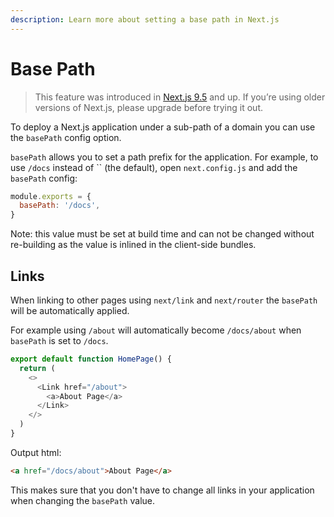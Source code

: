 ```yaml
---
description: Learn more about setting a base path in Next.js
---
```


# Base Path

> This feature was introduced in [Next.js 9.5](https://nextjs.org/blog/next-9-5) and up. If you’re using older versions of Next.js, please upgrade before trying it out.

To deploy a Next.js application under a sub-path of a domain you can use the `basePath` config option.

`basePath` allows you to set a path prefix for the application. For example, to use `/docs` instead of `` (the default), open `next.config.js` and add the `basePath` config:

```js
module.exports = {
  basePath: '/docs',
}
```

Note: this value must be set at build time and can not be changed without re-building as the value is inlined in the client-side bundles.

## Links

When linking to other pages using `next/link` and `next/router` the `basePath` will be automatically applied.

For example using `/about` will automatically become `/docs/about` when `basePath` is set to `/docs`.

```js
export default function HomePage() {
  return (
    <>
      <Link href="/about">
        <a>About Page</a>
      </Link>
    </>
  )
}
```

Output html:

```html
<a href="/docs/about">About Page</a>
```

This makes sure that you don't have to change all links in your application when changing the `basePath` value.
